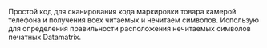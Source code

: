 Простой код для сканирования кода маркировки товара камерой телефона и получения всех читаемых и нечитаем символов. Использую для определения правильности расположения нечитаемых символов печатных Datamatrix.
